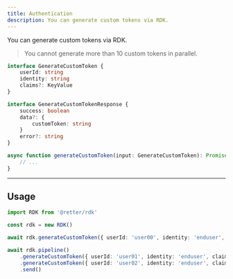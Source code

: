 ```yaml
---
title: Authentication
description: You can generate custom tokens via RDK.
---
```


You can generate custom tokens via RDK.

> You cannot generate more than 10 custom tokens in parallel.

```typescript
interface GenerateCustomToken {
    userId: string
    identity: string
    claims?: KeyValue
}

interface GenerateCustomTokenResponse {
    success: boolean
    data?: {
        customToken: string
    }
    error?: string
}

async function generateCustomToken(input: GenerateCustomToken): Promise<GenerateCustomTokenResponse | undefined> {
    // ...
}
```

---

## Usage

```typescript
import RDK from '@retter/rdk'

const rdk = new RDK()

await rdk.generateCustomToken({ userId: 'user00', identity: 'enduser', claims: { name: 'John Doe' } })

await rdk.pipeline()
    .generateCustomToken({ userId: 'user01', identity: 'enduser', claims: { name: 'John Doe' } })
    .generateCustomToken({ userId: 'user02', identity: 'enduser', claims: { name: 'Jane Doe' } })
    .send()
```
